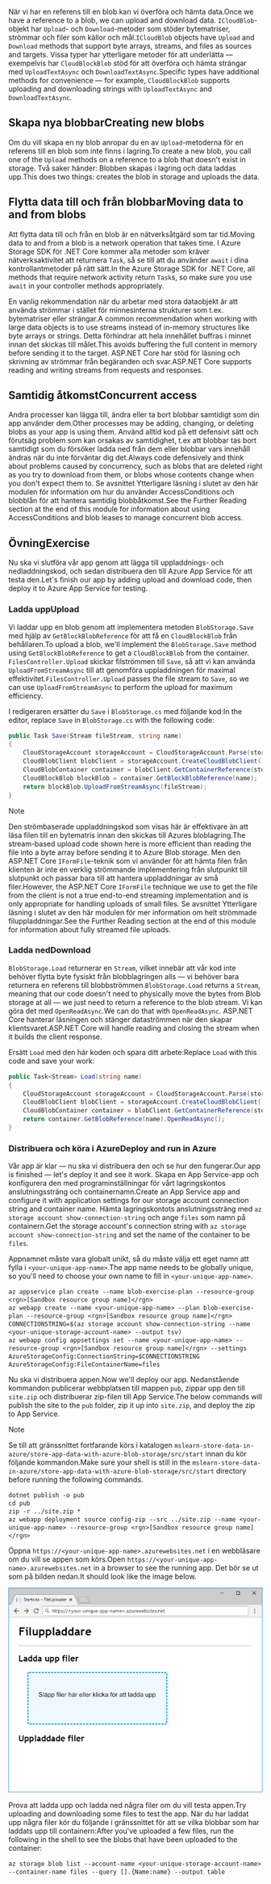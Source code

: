 <span data-ttu-id="09de0-101">När vi har en referens till en blob kan vi överföra och hämta data.</span><span class="sxs-lookup"><span data-stu-id="09de0-101">Once we have a reference to a blob, we can upload and download data.</span></span> <span data-ttu-id="09de0-102">`ICloudBlob`-objekt har `Upload`- och `Download`-metoder som stöder bytematriser, strömmar och filer som källor och mål.</span><span class="sxs-lookup"><span data-stu-id="09de0-102">`ICloudBlob` objects have `Upload` and `Download` methods that support byte arrays, streams, and files as sources and targets.</span></span> <span data-ttu-id="09de0-103">Vissa typer har ytterligare metoder för att underlätta &mdash; exempelvis har `CloudBlockBlob` stöd för att överföra och hämta strängar med `UploadTextAsync` och `DownloadTextAsync`.</span><span class="sxs-lookup"><span data-stu-id="09de0-103">Specific types have additional methods for convenience &mdash; for example, `CloudBlockBlob` supports uploading and downloading strings with `UploadTextAsync` and `DownloadTextAsync`.</span></span>

## <a name="creating-new-blobs"></a><span data-ttu-id="09de0-104">Skapa nya blobbar</span><span class="sxs-lookup"><span data-stu-id="09de0-104">Creating new blobs</span></span>

<span data-ttu-id="09de0-105">Om du vill skapa en ny blob anropar du en av `Upload`-metoderna för en referens till en blob som inte finns i lagring.</span><span class="sxs-lookup"><span data-stu-id="09de0-105">To create a new blob, you call one of the `Upload` methods on a reference to a blob that doesn't exist in storage.</span></span> <span data-ttu-id="09de0-106">Två saker händer: Blobben skapas i lagring och data laddas upp.</span><span class="sxs-lookup"><span data-stu-id="09de0-106">This does two things: creates the blob in storage and uploads the data.</span></span>

## <a name="moving-data-to-and-from-blobs"></a><span data-ttu-id="09de0-107">Flytta data till och från blobbar</span><span class="sxs-lookup"><span data-stu-id="09de0-107">Moving data to and from blobs</span></span>

<span data-ttu-id="09de0-108">Att flytta data till och från en blob är en nätverksåtgärd som tar tid.</span><span class="sxs-lookup"><span data-stu-id="09de0-108">Moving data to and from a blob is a network operation that takes time.</span></span> <span data-ttu-id="09de0-109">I Azure Storage SDK för .NET Core kommer alla metoder som kräver nätverksaktivitet att returnera `Task`, så se till att du använder `await` i dina kontrollantmetoder på rätt sätt.</span><span class="sxs-lookup"><span data-stu-id="09de0-109">In the Azure Storage SDK for .NET Core, all methods that require network activity return `Task`s, so make sure you use `await` in your controller methods appropriately.</span></span>

<span data-ttu-id="09de0-110">En vanlig rekommendation när du arbetar med stora dataobjekt är att använda strömmar i stället för minnesinterna strukturer som t.ex. bytematriser eller strängar.</span><span class="sxs-lookup"><span data-stu-id="09de0-110">A common recommendation when working with large data objects is to use streams instead of in-memory structures like byte arrays or strings.</span></span> <span data-ttu-id="09de0-111">Detta förhindrar att hela innehållet buffras i minnet innan det skickas till målet.</span><span class="sxs-lookup"><span data-stu-id="09de0-111">This avoids buffering the full content in memory before sending it to the target.</span></span> <span data-ttu-id="09de0-112">ASP.NET Core har stöd för läsning och skrivning av strömmar från begäranden och svar.</span><span class="sxs-lookup"><span data-stu-id="09de0-112">ASP.NET Core supports reading and writing streams from requests and responses.</span></span>

## <a name="concurrent-access"></a><span data-ttu-id="09de0-113">Samtidig åtkomst</span><span class="sxs-lookup"><span data-stu-id="09de0-113">Concurrent access</span></span>

<span data-ttu-id="09de0-114">Andra processer kan lägga till, ändra eller ta bort blobbar samtidigt som din app använder dem.</span><span class="sxs-lookup"><span data-stu-id="09de0-114">Other processes may be adding, changing, or deleting blobs as your app is using them.</span></span> <span data-ttu-id="09de0-115">Använd alltid kod på ett defensivt sätt och förutsäg problem som kan orsakas av samtidighet, t.ex att blobbar tas bort samtidigt som du försöker ladda ned från dem eller blobbar vars innehåll ändras när du inte förväntar dig det.</span><span class="sxs-lookup"><span data-stu-id="09de0-115">Always code defensively and think about problems caused by concurrency, such as blobs that are deleted right as you try to download from them, or blobs whose contents change when you don't expect them to.</span></span> <span data-ttu-id="09de0-116">Se avsnittet Ytterligare läsning i slutet av den här modulen för information om hur du använder AccessConditions och blobblån för att hantera samtidig blobbåtkomst.</span><span class="sxs-lookup"><span data-stu-id="09de0-116">See the Further Reading section at the end of this module for information about using AccessConditions and blob leases to manage concurrent blob access.</span></span>

## <a name="exercise"></a><span data-ttu-id="09de0-117">Övning</span><span class="sxs-lookup"><span data-stu-id="09de0-117">Exercise</span></span>

<span data-ttu-id="09de0-118">Nu ska vi slutföra vår app genom att lägga till uppladdnings- och nedladdningskod, och sedan distribuera den till Azure App Service för att testa den.</span><span class="sxs-lookup"><span data-stu-id="09de0-118">Let's finish our app by adding upload and download code, then deploy it to Azure App Service for testing.</span></span>

### <a name="upload"></a><span data-ttu-id="09de0-119">Ladda upp</span><span class="sxs-lookup"><span data-stu-id="09de0-119">Upload</span></span>

<span data-ttu-id="09de0-120">Vi laddar upp en blob genom att implementera metoden `BlobStorage.Save` med hjälp av `GetBlockBlobReference` för att få en `CloudBlockBlob` från behållaren.</span><span class="sxs-lookup"><span data-stu-id="09de0-120">To upload a blob, we'll implement the `BlobStorage.Save` method using `GetBlockBlobReference` to get a `CloudBlockBlob` from the container.</span></span> <span data-ttu-id="09de0-121">`FilesController.Upload` skickar filströmmen till `Save`, så att vi kan använda `UploadFromStreamAsync` till att genomföra uppladdningen för maximal effektivitet.</span><span class="sxs-lookup"><span data-stu-id="09de0-121">`FilesController.Upload` passes the file stream to `Save`, so we can use `UploadFromStreamAsync` to perform the upload for maximum efficiency.</span></span>

<span data-ttu-id="09de0-122">I redigeraren ersätter du `Save` i `BlobStorage.cs` med följande kod:</span><span class="sxs-lookup"><span data-stu-id="09de0-122">In the editor, replace `Save` in `BlobStorage.cs` with the following code:</span></span>

```csharp
public Task Save(Stream fileStream, string name)
{
    CloudStorageAccount storageAccount = CloudStorageAccount.Parse(storageConfig.ConnectionString);
    CloudBlobClient blobClient = storageAccount.CreateCloudBlobClient();
    CloudBlobContainer container = blobClient.GetContainerReference(storageConfig.FileContainerName);
    CloudBlockBlob blockBlob = container.GetBlockBlobReference(name);
    return blockBlob.UploadFromStreamAsync(fileStream);
}
```

> [!NOTE]
> <span data-ttu-id="09de0-123">Den strömbaserade uppladdningskod som visas här är effektivare än att läsa filen till en bytematris innan den skickas till Azures bloblagring.</span><span class="sxs-lookup"><span data-stu-id="09de0-123">The stream-based upload code shown here is more efficient than reading the file into a byte array before sending it to Azure Blob storage.</span></span> <span data-ttu-id="09de0-124">Men den ASP.NET Core `IFormFile`-teknik som vi använder för att hämta filen från klienten är inte en verklig strömmande implementering från slutpunkt till slutpunkt och passar bara till att hantera uppladdningar av små filer.</span><span class="sxs-lookup"><span data-stu-id="09de0-124">However, the ASP.NET Core `IFormFile` technique we use to get the file from the client is not a true end-to-end streaming implementation and is only appropriate for handling uploads of small files.</span></span> <span data-ttu-id="09de0-125">Se avsnittet Ytterligare läsning i slutet av den här modulen för mer information om helt strömmade filuppladdningar.</span><span class="sxs-lookup"><span data-stu-id="09de0-125">See the Further Reading section at the end of this module for information about fully streamed file uploads.</span></span>

### <a name="download"></a><span data-ttu-id="09de0-126">Ladda ned</span><span class="sxs-lookup"><span data-stu-id="09de0-126">Download</span></span>

<span data-ttu-id="09de0-127">`BlobStorage.Load` returnerar en `Stream`, vilket innebär att vår kod inte behöver flytta byte fysiskt från blobblagringen alls &mdash; vi behöver bara returnera en referens till blobbströmmen.</span><span class="sxs-lookup"><span data-stu-id="09de0-127">`BlobStorage.Load` returns a `Stream`, meaning that our code doesn't need to physically move the bytes from Blob storage at all &mdash; we just need to return a reference to the blob stream.</span></span> <span data-ttu-id="09de0-128">Vi kan göra det med `OpenReadAsync`.</span><span class="sxs-lookup"><span data-stu-id="09de0-128">We can do that with `OpenReadAsync`.</span></span> <span data-ttu-id="09de0-129">ASP.NET Core hanterar läsningen och stänger dataströmmen när den skapar klientsvaret.</span><span class="sxs-lookup"><span data-stu-id="09de0-129">ASP.NET Core will handle reading and closing the stream when it builds the client response.</span></span>

<span data-ttu-id="09de0-130">Ersätt `Load` med den här koden och spara ditt arbete:</span><span class="sxs-lookup"><span data-stu-id="09de0-130">Replace `Load` with this code and save your work:</span></span>

```csharp
public Task<Stream> Load(string name)
{
    CloudStorageAccount storageAccount = CloudStorageAccount.Parse(storageConfig.ConnectionString);
    CloudBlobClient blobClient = storageAccount.CreateCloudBlobClient();
    CloudBlobContainer container = blobClient.GetContainerReference(storageConfig.FileContainerName);
    return container.GetBlobReference(name).OpenReadAsync();
}
```

### <a name="deploy-and-run-in-azure"></a><span data-ttu-id="09de0-131">Distribuera och köra i Azure</span><span class="sxs-lookup"><span data-stu-id="09de0-131">Deploy and run in Azure</span></span>

<span data-ttu-id="09de0-132">Vår app är klar &mdash; nu ska vi distribuera den och se hur den fungerar.</span><span class="sxs-lookup"><span data-stu-id="09de0-132">Our app is finished &mdash; let's deploy it and see it work.</span></span> <span data-ttu-id="09de0-133">Skapa en App Service-app och konfigurera den med programinställningar för vårt lagringskontos anslutningssträng och containernamn.</span><span class="sxs-lookup"><span data-stu-id="09de0-133">Create an App Service app and configure it with application settings for our storage account connection string and container name.</span></span> <span data-ttu-id="09de0-134">Hämta lagringskontots anslutningssträng med `az storage account show-connection-string` och ange `files` som namn på containern.</span><span class="sxs-lookup"><span data-stu-id="09de0-134">Get the storage account's connection string with `az storage account show-connection-string` and set the name of the container to be `files`.</span></span>

<span data-ttu-id="09de0-135">Appnamnet måste vara globalt unikt, så du måste välja ett eget namn att fylla i `<your-unique-app-name>`.</span><span class="sxs-lookup"><span data-stu-id="09de0-135">The app name needs to be globally unique, so you'll need to choose your own name to fill in `<your-unique-app-name>`.</span></span>

```azurecli
az appservice plan create --name blob-exercise-plan --resource-group <rgn>[Sandbox resource group name]</rgn>
az webapp create --name <your-unique-app-name> --plan blob-exercise-plan --resource-group <rgn>[Sandbox resource group name]</rgn>
CONNECTIONSTRING=$(az storage account show-connection-string --name <your-unique-storage-account-name> --output tsv)
az webapp config appsettings set --name <your-unique-app-name> --resource-group <rgn>[Sandbox resource group name]</rgn> --settings AzureStorageConfig:ConnectionString=$CONNECTIONSTRING AzureStorageConfig:FileContainerName=files
```

<span data-ttu-id="09de0-136">Nu ska vi distribuera appen.</span><span class="sxs-lookup"><span data-stu-id="09de0-136">Now we'll deploy our app.</span></span> <span data-ttu-id="09de0-137">Nedanstående kommandon publicerar webbplatsen till mappen `pub`, zippar upp den till `site.zip` och distribuerar zip-filen till App Service.</span><span class="sxs-lookup"><span data-stu-id="09de0-137">The below commands will publish the site to the `pub` folder, zip it up into `site.zip`, and deploy the zip to App Service.</span></span>

> [!NOTE]
> <span data-ttu-id="09de0-138">Se till att gränssnittet fortfarande körs i katalogen `mslearn-store-data-in-azure/store-app-data-with-azure-blob-storage/src/start` innan du kör följande kommandon.</span><span class="sxs-lookup"><span data-stu-id="09de0-138">Make sure your shell is still in the `mslearn-store-data-in-azure/store-app-data-with-azure-blob-storage/src/start` directory before running the following commands.</span></span>

```azurecli
dotnet publish -o pub
cd pub
zip -r ../site.zip *
az webapp deployment source config-zip --src ../site.zip --name <your-unique-app-name> --resource-group <rgn>[Sandbox resource group name]</rgn>
```

<span data-ttu-id="09de0-139">Öppna `https://<your-unique-app-name>.azurewebsites.net` i en webbläsare om du vill se appen som körs.</span><span class="sxs-lookup"><span data-stu-id="09de0-139">Open `https://<your-unique-app-name>.azurewebsites.net` in a browser to see the running app.</span></span> <span data-ttu-id="09de0-140">Det bör se ut som på bilden nedan.</span><span class="sxs-lookup"><span data-stu-id="09de0-140">It should look like the image below.</span></span>

![Skärmbild av webbappen FileUploader](../media/7-fileuploader-empty.PNG)

<span data-ttu-id="09de0-142">Prova att ladda upp och ladda ned några filer om du vill testa appen.</span><span class="sxs-lookup"><span data-stu-id="09de0-142">Try uploading and downloading some files to test the app.</span></span> <span data-ttu-id="09de0-143">När du har laddat upp några filer kör du följande i gränssnittet för att se vilka blobbar som har laddats upp till containern:</span><span class="sxs-lookup"><span data-stu-id="09de0-143">After you've uploaded a few files, run the following in the shell to see the blobs that have been uploaded to the container:</span></span>

```console
az storage blob list --account-name <your-unique-storage-account-name> --container-name files --query [].{Name:name} --output table
```